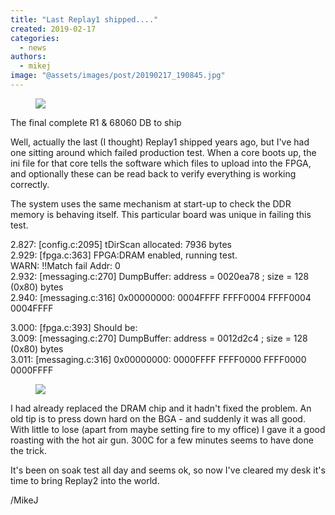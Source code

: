 ```yaml
---
title: "Last Replay1 shipped...."
created: 2019-02-17
categories: 
  - news
authors: 
  - mikej
image: "@assets/images/post/20190217_190845.jpg"
---
```


<figure>

![](@assets/images/post/20190217_190845-1024x576.jpg)

</figure>

The final complete R1 & 68060 DB to ship

Well, actually the last (I thought) Replay1 shipped years ago, but I've had one sitting around which failed production test. When a core boots up, the ini file for that core tells the software which files to upload into the FPGA, and optionally these can be read back to verify everything is working correctly.

The system uses the same mechanism at start-up to check the DDR memory is behaving itself. This particular board was unique in failing this test.

2.827: \[config.c:2095\] tDirScan allocated: 7936 bytes  
2.929: \[fpga.c:363\] FPGA:DRAM enabled, running test.  
WARN: !!Match fail Addr: 0  
2.932: \[messaging.c:270\] DumpBuffer: address = 0020ea78 ; size = 128 (0x80) bytes  
2.940: \[messaging.c:316\] 0x00000000: 0004FFFF FFFF0004 FFFF0004 0004FFFF

3.000: \[fpga.c:393\] Should be:  
3.009: \[messaging.c:270\] DumpBuffer: address = 0012d2c4 ; size = 128 (0x80) bytes  
3.011: \[messaging.c:316\] 0x00000000: 0000FFFF FFFF0000 FFFF0000 0000FFFF

<figure>

![](@assets/images/post/20190217_153746-1024x576.jpg)

</figure>

I had already replaced the DRAM chip and it hadn't fixed the problem. An old tip is to press down hard on the BGA - and suddenly it was all good. With little to lose (apart from maybe setting fire to my office) I gave it a good roasting with the hot air gun. 300C for a few minutes seems to have done the trick.

It's been on soak test all day and seems ok, so now I've cleared my desk it's time to bring Replay2 into the world.

/MikeJ
